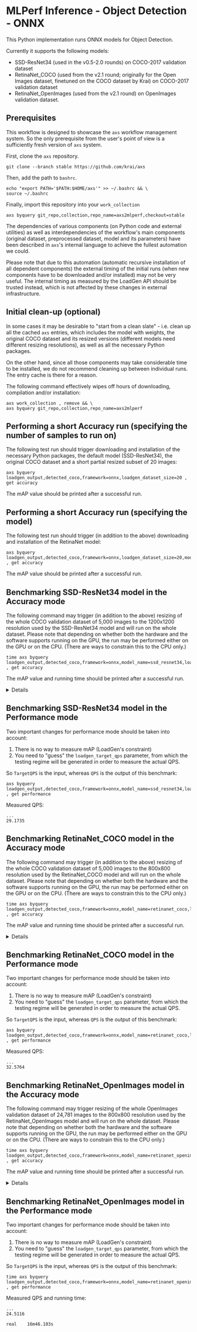 # MLPerf Inference - Object Detection - ONNX

This Python implementation runs ONNX models for Object Detection.

Currently it supports the following models:
- SSD-ResNet34 (used in the v0.5-2.0 rounds) on COCO-2017 validation dataset
- RetinaNet_COCO (used from the v2.1 round; originally for the Open Images dataset, finetuned on the COCO dataset by Krai) on COCO-2017 validation dataset
- RetinaNet_OpenImages (used from the v2.1 round) on OpenImages validation dataset.

## Prerequisites

This workflow is designed to showcase the `axs` workflow management system.
So the only prerequisite from the user's point of view is a sufficiently fresh version of `axs` system.

First, clone the `axs` repository.
```
git clone --branch stable https://github.com/krai/axs
```

Then, add the path to `bashrc`.
```
echo "export PATH='$PATH:$HOME/axs'" >> ~/.bashrc && \
source ~/.bashrc
```

Finally, import this repository into your `work_collection`
```
axs byquery git_repo,collection,repo_name=axs2mlperf,checkout=stable
```

The dependencies of various components (on Python code and external utilities) as well as interdependencies of the workflow's main components (original dataset, preprocessed dataset, model and its parameters) have been described in `axs`'s internal language to achieve the fullest automation we could.

Please note that due to this automation (automatic recursive installation of all dependent components) the external timing of the initial runs (when new components have to be downloaded and/or installed) may not be very useful. The internal timing as measured by the LoadGen API should be trusted instead, which is not affected by these changes in external infrastructure.


## Initial clean-up (optional)

In some cases it may be desirable to "start from a clean slate" - i.e. clean up all the cached `axs` entries,
which includes the model with weights, the original COCO dataset and its resized versions
(different models need different resizing resolutions), as well as all the necessary Python packages.

On the other hand, since all those components may take considerable time to be installed, we do not recommend cleaning up between individual runs.
The entry cache is there for a reason.

The following command effectively wipes off hours of downloading, compilation and/or installation:
```
axs work_collection , remove && \
axs byquery git_repo,collection,repo_name=axs2mlperf
```


## Performing a short Accuracy run (specifying the number of samples to run on)

The following test run should trigger downloading and installation of the necessary Python packages, the default model (SSD-ResNet34), the original COCO dataset and a short partial resized subset of 20 images:
```
axs byquery loadgen_output,detected_coco,framework=onnx,loadgen_dataset_size=20 , get accuracy
```
The mAP value should be printed after a successful run.


## Performing a short Accuracy run (specifying the model)

The following test run should trigger (in addition to the above) downloading and installation of the RetinaNet model:
```
axs byquery loadgen_output,detected_coco,framework=onnx,loadgen_dataset_size=20,model_name=retinanet_coco , get accuracy
```
The mAP value should be printed after a successful run.


## Benchmarking SSD-ResNet34 model in the Accuracy mode

The following command may trigger (in addition to the above) resizing of the whole COCO validation dataset of 5,000 images to the 1200x1200 resolution used by the SSD-ResNet34 model and will run on the whole dataset. Please note that depending on whether both the hardware and the software supports running on the GPU, the run may be performed either on the GPU or on the CPU.
(There are ways to constrain this to the CPU only.)
```
time axs byquery loadgen_output,detected_coco,framework=onnx,model_name=ssd_resnet34,loadgen_dataset_size=5000,loadgen_buffer_size=100 , get accuracy
```
The mAP value and running time should be printed after a successful run.
<details><pre>
...
 Average Precision  (AP) @[ IoU=0.50:0.95 | area=   all | maxDets=100 ] = 0.200
 Average Precision  (AP) @[ IoU=0.50      | area=   all | maxDets=100 ] = 0.381
 Average Precision  (AP) @[ IoU=0.75      | area=   all | maxDets=100 ] = 0.184
 Average Precision  (AP) @[ IoU=0.50:0.95 | area= small | maxDets=100 ] = 0.118
 Average Precision  (AP) @[ IoU=0.50:0.95 | area=medium | maxDets=100 ] = 0.258
 Average Precision  (AP) @[ IoU=0.50:0.95 | area= large | maxDets=100 ] = 0.233
 Average Recall     (AR) @[ IoU=0.50:0.95 | area=   all | maxDets=  1 ] = 0.200
 Average Recall     (AR) @[ IoU=0.50:0.95 | area=   all | maxDets= 10 ] = 0.321
 Average Recall     (AR) @[ IoU=0.50:0.95 | area=   all | maxDets=100 ] = 0.344
 Average Recall     (AR) @[ IoU=0.50:0.95 | area= small | maxDets=100 ] = 0.174
 Average Recall     (AR) @[ IoU=0.50:0.95 | area=medium | maxDets=100 ] = 0.407
 Average Recall     (AR) @[ IoU=0.50:0.95 | area= large | maxDets=100 ] = 0.416
mAP=19.973%

real    8m7.772s
</pre></details>


## Benchmarking SSD-ResNet34 model in the Performance mode

Two important changes for performance mode should be taken into account:
1. There is no way to measure mAP (LoadGen's constraint)
2. You need to "guess" the `loadgen_target_qps` parameter, from which the testing regime will be generated in order to measure the actual QPS.

So `TargetQPS` is the input, whereas `QPS` is the output of this benchmark:
```
axs byquery loadgen_output,detected_coco,framework=onnx,model_name=ssd_resnet34,loadgen_dataset_size=5000,loadgen_buffer_size=100,loadgen_mode=PerformanceOnly,loadgen_target_qps=32,verbosity=1 , get performance
```
Measured QPS:
```
...
29.1735
```


## Benchmarking RetinaNet_COCO model in the Accuracy mode

The following command may trigger (in addition to the above) resizing of the whole COCO validation dataset of 5,000 images to the 800x800 resolution used by the RetinaNet_COCO model and will run on the whole dataset. Please note that depending on whether both the hardware and the software supports running on the GPU, the run may be performed either on the GPU or on the CPU.
(There are ways to constrain this to the CPU only.)
```
time axs byquery loadgen_output,detected_coco,framework=onnx,model_name=retinanet_coco,loadgen_dataset_size=5000,loadgen_buffer_size=100 , get accuracy
```
The mAP value and running time should be printed after a successful run.
<details><pre>
...
 Average Precision  (AP) @[ IoU=0.50:0.95 | area=   all | maxDets=100 ] = 0.353
 Average Precision  (AP) @[ IoU=0.50      | area=   all | maxDets=100 ] = 0.541
 Average Precision  (AP) @[ IoU=0.75      | area=   all | maxDets=100 ] = 0.371
 Average Precision  (AP) @[ IoU=0.50:0.95 | area= small | maxDets=100 ] = 0.182
 Average Precision  (AP) @[ IoU=0.50:0.95 | area=medium | maxDets=100 ] = 0.378
 Average Precision  (AP) @[ IoU=0.50:0.95 | area= large | maxDets=100 ] = 0.505
 Average Recall     (AR) @[ IoU=0.50:0.95 | area=   all | maxDets=  1 ] = 0.310
 Average Recall     (AR) @[ IoU=0.50:0.95 | area=   all | maxDets= 10 ] = 0.494
 Average Recall     (AR) @[ IoU=0.50:0.95 | area=   all | maxDets=100 ] = 0.538
 Average Recall     (AR) @[ IoU=0.50:0.95 | area= small | maxDets=100 ] = 0.339
 Average Recall     (AR) @[ IoU=0.50:0.95 | area=medium | maxDets=100 ] = 0.571
 Average Recall     (AR) @[ IoU=0.50:0.95 | area= large | maxDets=100 ] = 0.706
mAP=35.292%

real    4m11.754s
</pre></details>


## Benchmarking RetinaNet_COCO model in the Performance mode

Two important changes for performance mode should be taken into account:
1. There is no way to measure mAP (LoadGen's constraint)
2. You need to "guess" the `loadgen_target_qps` parameter, from which the testing regime will be generated in order to measure the actual QPS.

So `TargetQPS` is the input, whereas `QPS` is the output of this benchmark:
```
axs byquery loadgen_output,detected_coco,framework=onnx,model_name=retinanet_coco,loadgen_dataset_size=5000,loadgen_buffer_size=100,loadgen_mode=PerformanceOnly,loadgen_target_qps=38,verbosity=1 , get performance
```
Measured QPS:
```
...
32.5764
```

## Benchmarking RetinaNet_OpenImages model in the Accuracy mode

The following command may trigger resizing of the whole OpenImages validation dataset of 24,781 images to the 800x800 resolution used by the RetinaNet_OpenImages model and will run on the whole dataset. Please note that depending on whether both the hardware and the software supports running on the GPU, the run may be performed either on the GPU or on the CPU.
(There are ways to constrain this to the CPU only.)
```
time axs byquery loadgen_output,detected_coco,framework=onnx,model_name=retinanet_openimages,loadgen_dataset_size=24781,loadgen_buffer_size=200 , get accuracy
```
The mAP value and running time should be printed after a successful run.
<details><pre>
...
 Average Precision  (AP) @[ IoU=0.50:0.95 | area=   all | maxDets=100 ] = 0.375
 Average Precision  (AP) @[ IoU=0.50      | area=   all | maxDets=100 ] = 0.524
 Average Precision  (AP) @[ IoU=0.75      | area=   all | maxDets=100 ] = 0.405
 Average Precision  (AP) @[ IoU=0.50:0.95 | area= small | maxDets=100 ] = 0.025
 Average Precision  (AP) @[ IoU=0.50:0.95 | area=medium | maxDets=100 ] = 0.124
 Average Precision  (AP) @[ IoU=0.50:0.95 | area= large | maxDets=100 ] = 0.415
 Average Recall     (AR) @[ IoU=0.50:0.95 | area=   all | maxDets=  1 ] = 0.420
 Average Recall     (AR) @[ IoU=0.50:0.95 | area=   all | maxDets= 10 ] = 0.599
 Average Recall     (AR) @[ IoU=0.50:0.95 | area=   all | maxDets=100 ] = 0.627
 Average Recall     (AR) @[ IoU=0.50:0.95 | area= small | maxDets=100 ] = 0.083
 Average Recall     (AR) @[ IoU=0.50:0.95 | area=medium | maxDets=100 ] = 0.333
 Average Recall     (AR) @[ IoU=0.50:0.95 | area= large | maxDets=100 ] = 0.678
mAP=37.525%

real    25m58.508s
</pre></details>


## Benchmarking RetinaNet_OpenImages model in the Performance mode

Two important changes for performance mode should be taken into account:
1. There is no way to measure mAP (LoadGen's constraint)
2. You need to "guess" the `loadgen_target_qps` parameter, from which the testing regime will be generated in order to measure the actual QPS.

So `TargetQPS` is the input, whereas `QPS` is the output of this benchmark:
```
time axs byquery loadgen_output,detected_coco,framework=onnx,model_name=retinanet_openimages,loadgen_dataset_size=24781,loadgen_buffer_size=200,loadgen_mode=PerformanceOnly,loadgen_target_qps=25,verbosity=1 , get performance
```
Measured QPS and running time:
```
...
24.5116

real    16m46.103s
```
